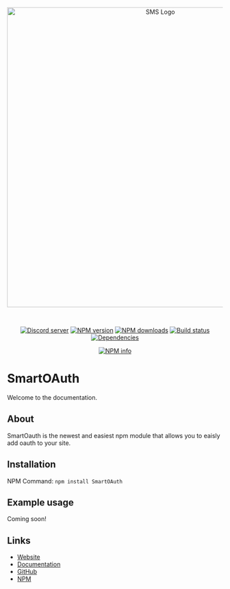<div align="center">
  <br />
  <p>
    <a href="https://smart-systems.xyz"><img src="https://cdn.discordapp.com/attachments/628756152972214283/744839487326257222/SSBannerC.png" width="700px" alt="SMS Logo" id="banner" /></a>
  </p>
  <br>
  <p>
    <a href="https://discord.gg/J7j4wJQ"><img src="https://img.shields.io/discord/651322583328751627?color=7289da&logo=discord&logoColor=white" alt="Discord server" /></a>
    <a href="https://www.npmjs.com/package/smartoauth"><img src="https://img.shields.io/npm/v/smartoauth.svg?maxAge=3600" alt="NPM version" /></a>
    <a href="https://www.npmjs.com/package/smartoauth"><img src="https://img.shields.io/npm/dt/smartoauth.svg?maxAge=3600" alt="NPM downloads" /></a>
    <a href="https://travis-ci.org/SmartSystemsGithub/smartoauth"><img src="https://travis-ci.org/SmartSystemsGithub/smartoauth.svg" alt="Build status" /></a>
    <a href="https://david-dm.org/SmartSystemsGithub/smartoauth"><img src="https://img.shields.io/david/SmartSystemsGithub/smartoauth.svg?maxAge=3600" alt="Dependencies" /></a></a>
  </p>
  <p>
    <a href="https://nodei.co/npm/smartoauth/"><img src="https://nodei.co/npm/smartoauth.png?downloads=true&stars=true" alt="NPM info" /></a>
  </p>
</div>

# SmartOAuth

Welcome to the documentation.

## About

SmartOauth is the newest and easiest npm module that allows you to eaisly add oauth to your site.


## Installation

NPM Command: `npm install SmartOAuth` 


## Example usage

Coming soon!

## Links

- [Website](https://beta.smart-systems.xyz/)
- [Documentation](https://docs.smart-systems.xyz)
- [GitHub](https://github.com/SmartSystemsGithub/SmartOAuth)
- [NPM](https://www.npmjs.com/package/smartoauth)
